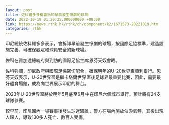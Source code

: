 ```yaml
---
layout: post
title: 佐科維多多稱會拆卸早前發生慘劇的球場
date: 2022-10-19 01:20:25.000000000 +08:00
link: https://news.rthk.hk/rthk/ch/component/k2/1671573-20221019.htm
categories: rthk
---
```


印尼總統佐科維多多表示，會拆卸早前發生慘劇的球場，按國際足協標準，建造設施完善、可確保觀眾和球員安全的新球場。

佐科在雅加達總統府與到訪的國際足協主席恩芬天奴會晤。

佐科強調，印尼政府與國際足協密切配合，確保明年的U-20世界盃順利舉行。恩芬天奴表示，U-20世界盃是繼卡塔爾世界盃後足球界最重要比賽，因此，需要最好體育場館，成為向世界展示印尼的舞台。 

2023年U-20世界盃將於明年5月底至6月中在印尼六個城市舉行。預計將有24支球隊參賽。

較早前，印尼國內一場賽事後發生球迷騷亂，警方在場內施放催淚氣體，其後出現人踩人，導致130多人死亡、數百人受傷。
